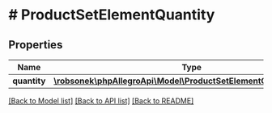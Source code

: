 # # ProductSetElementQuantity

## Properties

Name | Type | Description | Notes
------------ | ------------- | ------------- | -------------
**quantity** | [**\robsonek\phpAllegroApi\Model\ProductSetElementQuantityQuantity**](ProductSetElementQuantityQuantity.md) |  | [optional]

[[Back to Model list]](../../README.md#models) [[Back to API list]](../../README.md#endpoints) [[Back to README]](../../README.md)
